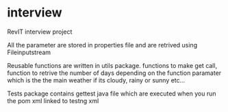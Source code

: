 # interview
RevIT interview project


All the parameter are stored in properties file and are retrived using Fileinputstream

Reusable functions are written in utils package. functions to make get call, function to retrive the number of days depending on the function paramater which is the the main weather if its cloudy, rainy or sunny etc...

Tests package contains gettest java file which are executed when you run the pom xml linked to testng xml
